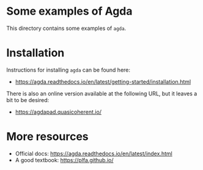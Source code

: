 # Some examples of Agda

This directory contains some examples of `agda`.

# Installation

Instructions for installing `agda` can be found here:
- https://agda.readthedocs.io/en/latest/getting-started/installation.html

There is also an online version available at the following URL, but it
leaves a bit to be desired:
- https://agdapad.quasicoherent.io/

# More resources

- Official docs: https://agda.readthedocs.io/en/latest/index.html
- A good textbook: https://plfa.github.io/

